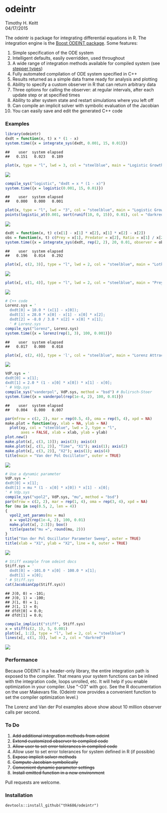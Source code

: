# odeintr
Timothy H. Keitt  
04/17/2015  

The odeintr is package for integrating differential equations in R. The integration engine is
the [Boost ODEINT package](http://www.odeint.com). Some features:

1. Simple specification of the ODE system
1. Intelligent defaults, easily overridden, used throughout
1. A wide range of integration methods available for compiled system (see [stepper types](http://www.boost.org/doc/libs/1_58_0/libs/numeric/odeint/doc/html/boost_numeric_odeint/odeint_in_detail/steppers.html#boost_numeric_odeint.odeint_in_detail.steppers.stepper_overview))
1. Fully automated compilation of ODE system specified in C++
1. Results returned as a simple data frame ready for analysis and plotting
1. Ability to specify a custom observer in R that can return arbitrary data
1. Three options for calling the observer: at regular intervals, after each update step or at specified times
1. Ability to alter system state and restart simulations where you left off
1. Can compile an implicit solver with symbolic evaluation of the Jacobian
1. You can easily save and edit the generated C++ code

### Examples


```r
library(odeintr)
dxdt = function(x, t) x * (1 - x)
system.time({x = integrate_sys(dxdt, 0.001, 15, 0.01)})
```

```
##    user  system elapsed 
##   0.151   0.023   0.189
```

```r
plot(x, type = "l", lwd = 3, col = "steelblue", main = "Logistic Growth")
```

![](README_files/figure-html/unnamed-chunk-1-1.png) 

```r
compile_sys("logistic", "dxdt = x * (1 - x)")
system.time({x = logistic(0.001, 15, 0.01)})
```

```
##    user  system elapsed 
##   0.000   0.000   0.001
```

```r
plot(x, type = "l", lwd = "3", col = "steelblue", main = "Logistic Growth")
points(logistic_at(0.001, sort(runif(10, 0, 15)), 0.01), col = "darkred")
```

![](README_files/figure-html/unnamed-chunk-1-2.png) 


```r
dxdt = function(x, t) c(x[1] - x[1] * x[2], x[1] * x[2] - x[2])
obs = function(x, t) c(Prey = x[1], Predator = x[2], Ratio = x[1] / x[2])
system.time({x = integrate_sys(dxdt, rep(2, 2), 20, 0.01, observer = obs)})
```

```
##    user  system elapsed 
##   0.196   0.014   0.292
```

```r
plot(x[, c(2, 3)], type = "l", lwd = 2, col = "steelblue", main = "Lotka-Volterra Phase Plot")
```

![](README_files/figure-html/unnamed-chunk-2-1.png) 

```r
plot(x[, c(1, 4)], type = "l", lwd = 2, col = "steelblue", main = "Prey-Predator Ratio")
```

![](README_files/figure-html/unnamed-chunk-2-2.png) 


```r
# C++ code
Lorenz.sys = '
  dxdt[0] = 10.0 * (x[1] - x[0]);
  dxdt[1] = 28.0 * x[0] - x[1] - x[0] * x[2];
  dxdt[2] = -8.0 / 3.0 * x[2] + x[0] * x[1];
  ' # Lorenz.sys
compile_sys("lorenz", Lorenz.sys)
system.time({x = lorenz(rep(1, 3), 100, 0.001)})
```

```
##    user  system elapsed 
##   0.017   0.000   0.018
```

```r
plot(x[, c(2, 4)], type = 'l', col = "steelblue", main = "Lorenz Attractor")
```

![](README_files/figure-html/unnamed-chunk-3-1.png) 


```r
VdP.sys = '
dxdt[0] = x[1];
dxdt[1] = 2.0 * (1 - x[0] * x[0]) * x[1] - x[0];
' # Vdp.sys
compile_sys("vanderpol", VdP.sys, method = "bsd") # Bulirsch-Stoer
system.time({x = vanderpol(rep(1e-4, 2), 100, 0.01)})
```

```
##    user  system elapsed 
##   0.004   0.000   0.007
```

```r
par(mfrow = c(2, 2), mar = rep(0.5, 4), oma = rep(5, 4), xpd = NA)
make.plot = function(xy, xlab = NA, ylab = NA)
  plot(xy, col = "steelblue", lwd = 2, type = "l",
       axes = FALSE, xlab = xlab, ylab = ylab)
plot.new()
make.plot(x[, c(3, 1)]); axis(3); axis(4)
make.plot(x[, c(1, 2)], "Time", "X1"); axis(1); axis(2)
make.plot(x[, c(3, 2)], "X2"); axis(1); axis(4)
title(main = "Van der Pol Oscillator", outer = TRUE)
```

![](README_files/figure-html/unnamed-chunk-4-1.png) 


```r
# Use a dynamic parameter
VdP.sys = '
dxdt[0] = x[1];
dxdt[1] = mu * (1 - x[0] * x[0]) * x[1] - x[0];
' # Vdp.sys
compile_sys("vpol2", VdP.sys, "mu", method = "bsd")
par(mfrow = c(2, 2), mar = rep(1, 4), oma = rep(3, 4), xpd = NA)
for (mu in seq(0.5, 2, len = 4))
{
  vpol2_set_params(mu = mu)
  x = vpol2(rep(1e-4, 2), 100, 0.01)
  make.plot(x[, 2:3]); box()
  title(paste("mu =", round(mu, 2)))
}
title("Van der Pol Oscillator Parameter Sweep", outer = TRUE)
title(xlab = "X1", ylab = "X2", line = 0, outer = TRUE)
```

![](README_files/figure-html/unnamed-chunk-5-1.png) 


```r
# Stiff example from odeint docs
Stiff.sys = '
  dxdt[0] = -101.0 * x[0] - 100.0 * x[1];
  dxdt[1] = x[0];
' # Stiff.sys
cat(JacobianCpp(Stiff.sys))
```

```
## J(0, 0) = -101;
## J(0, 1) = -100;
## J(1, 0) = 1;
## J(1, 1) = 0;
## dfdt[0] = 0.0;
## dfdt[1] = 0.0;
```

```r
compile_implicit("stiff", Stiff.sys)
x = stiff(c(2, 1), 5, 0.001)
plot(x[, 1:2], type = "l", lwd = 2, col = "steelblue")
lines(x[, c(1, 3)], lwd = 2, col = "darkred")
```

![](README_files/figure-html/unnamed-chunk-6-1.png) 

### Performance

Because ODEINT is a header-only library, the entire integration path is exposed to the compiler. That means your system functions can be inlined with the integration code, loops unrolled, etc. It will help if you enable optimization in your compiler. Use "-O3" with gcc. See the R documentation on the user Makevars file. (Odeintr now provides a convenient function to set the compiler
optimization level.)

The Lorenz  and Van der Pol examples above show about 10 million observer calls per second.

### To Do

1. ~~Add additional integration methods from odeint~~
1. ~~Extend customized observer to compiled code~~
1. ~~Allow user to set error tolerances in compiled code~~
1. Allow user to set error tolerances for system defined in R (if possible)
1. ~~Expose implicit solver methods~~
1. ~~Compute Jacobian symbolically~~
1. ~~Convenient dynamic parameter settings~~
1. ~~Install emitted function in a new environment~~

Pull requests are welcome.

### Installation

```
devtools::install_github("thk686/odeintr")
```
